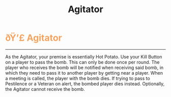 ﻿---
lang: en-US
title: Agitator
prev: Wraith
next: Bandit
---

# <font color="#F4A460">ðŸ’£ <b>Agitator</b></font> <Badge text="Killing" type="tip" vertical="middle"/>
---

As the Agitator, your premise is essentially Hot Potato. Use your Kill Button on a player to pass the bomb. This can only be done once per round. The player who receives the bomb will be notified when receiving said bomb, in which they need to pass it to another player by getting near a player. When a meeting is called, the player with the bomb dies. If trying to pass to Pestilence or a Veteran on alert, the bombed player dies instead. Optionally, the Agitator cannot receive the bomb.
